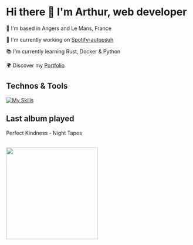 # Hi there 👋 I'm Arthur, web developer

📍 I'm based in Angers and Le Mans, France

🚀 I'm currently working on [Spotify-autopsuh](https://github.com/abroudoux/spotify-autopush.git)

📚 I'm currently learning Rust, Docker & Python

🌍 Discover my [Portfolio](https://abroudoux-portfolio.vercel.app/)

## Technos & Tools

[![My Skills](https://skillicons.dev/icons?i=js,typescript,scss,react,tailwind,nestjs,git,bash,nodejs,mongodb,rust,python,postman,docker,postgres,vercel&perline=8)](https://skillicons.dev)

## Last album played

<div>
    <p>Perfect Kindness - Night Tapes</p>
    <br>
    <img style="width: 250px;" src="https://i.scdn.co/image/ab67616d0000b273bc8cd9f79118e7da13128fdb"/>
</div>
